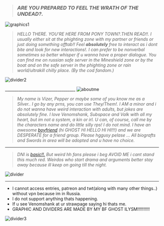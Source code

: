   > ### ***ARE YOU PREPARED TO FEEL THE WRATH OF THE UNDEAD?.***
![graphics1](https://media.discordapp.net/attachments/1199017411999965195/1248348030193631262/96_sin_titulo_20240606134858.png?ex=66635633&is=666204b3&hm=8617130f94440e5c249e3c7884e17410fb958783264d8424a275bfe2e6b7aa77&=&format=webp&quality=lossless&width=1015&height=662)


> _HELLO THERE. YOU'RE HERE FROM PONY TOWN?.THEN READ!!. I usually either sit at the phighting zone with my partner or friends or just doing something offtab!! Feel **absolutely** free to interact as i dont bite and look for new interactions!. I can prefer to be nonverbal sometimes so better whisper if u wanna have a proper dialogue. You can find me on russian safe server in the Mineshield zone or by the boat and on the safe server in the phighting zone or rain world/ultrakill chilly place. (By the cod fandom.)_

 ![divider2](https://media.discordapp.net/attachments/1156947236702392351/1248351411045925014/Untitled9_20240606220229.png?ex=66635959&is=666207d9&hm=b3536a6023da745f2128343fdd51760e5b934b74a8728d7eb79deb6c86fd4840&=&format=webp&quality=lossless&width=1440&height=292)

  ____________________________________ ![aboutme](https://media.discordapp.net/attachments/1156947236702392351/1248361356562927676/Untitled10_20240606224214.png?ex=6663629c&is=6662111c&hm=d7c92cd1c464863165291a3373ec38873ca2293ca5b2b1ec8aed79175bc74130&=&format=webp&quality=lossless&width=625&height=375)


> _My name is Vizer, Pepper or maybe some of you know me as a Silver.. I go by any prns, you can use They/Them!. I AM a minor and i do not wanna have weird interaction with adults, but jokes are absolutely fine. I love Venomshank, Subspace and Valk with all my heart, but im not a system, a kin or irl. U can, of course, call me by the characters name and do little silly rps! I do not mind. I have an awesome [boyfriend](https://github.com/ACIDICFLAVOUR) (hi GHOST HI HELLO HI HI!!!) and we are DESPERATE for a friend group. Please hggusy pelase ... All biografts and Swords in area will be adopted and u have no choice._

______

> _DNI is [basic!!.](https://dni-criteria.carrd.co/) But weird hh fans please i beg AVOID ME i cant stand this much red. Weirdos who start drama and arguments better stay away because ill keep on going till the night._

![divider](https://media.discordapp.net/attachments/1156947236702392351/1248351410589007882/Untitled9_20240606220237.png?ex=66635959&is=666207d9&hm=ecb4255b17cb2dd30518bbeba3b7c236dd0d2870ce3a9c27c92a9c5516537732&=&format=webp&quality=lossless&width=1440&height=292)

_____
* I cannot access entries, patreon and twt(along with many other things..) without vpn because im in Russia.
 *  I do not support anything thats happening.
   *  If u see Venomshank at ur strawpage saying hi thats me.
  * GRAPHIC AND DIVIDERS ARE MADE BY MY BF GHOST ILYSM!!!!!!!!!!

![divider3](https://media.discordapp.net/attachments/1156947236702392351/1248353062037491753/Untitled5_20240606220910.png?ex=66635ae3&is=66620963&hm=835d101d80ab1823abd9a7ad8d9dcc55a805acb6d1a19ec3687d7cb6eabe390f&=&format=webp&quality=lossless&width=983&height=662)
